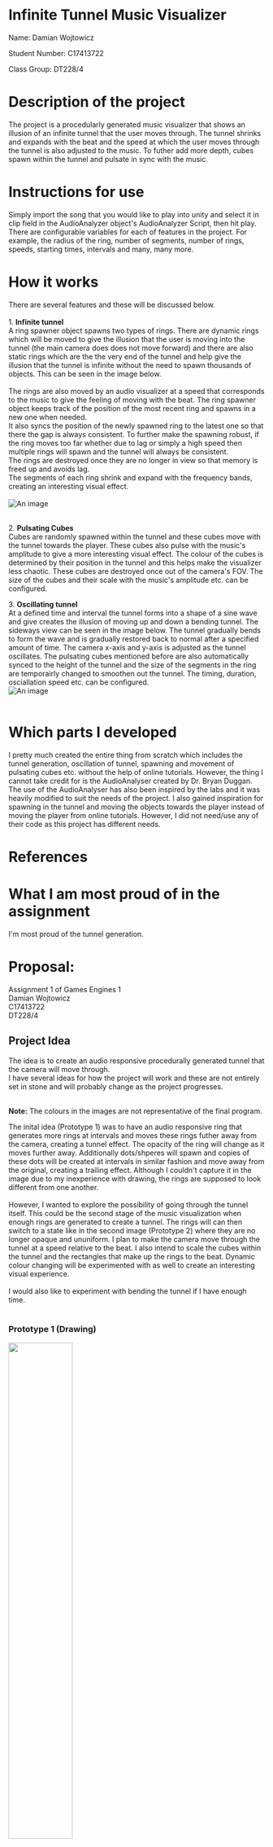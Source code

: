 # Infinite Tunnel Music Visualizer

Name: Damian Wojtowicz

Student Number: C17413722

Class Group: DT228/4

# Description of the project
The project is a procedularly generated music visualizer that shows an illusion of an infinite tunnel that the user moves through. The tunnel shrinks and expands with the beat and the speed at which the user moves through the tunnel is also adjusted to the music. To futher add more depth, cubes spawn within the tunnel and pulsate in sync with the music.

# Instructions for use
Simply import the song that you would like to play into unity and select it in clip field in the AudioAnalyzer object's AudioAnalyzer Script, then hit play.<br>
There are configurable variables for each of features in the project. For example, the radius of the ring, number of segments, number of rings, speeds, starting times, intervals and many, many more.

# How it works
There are several features and these will be discussed below.<br><br>
1\. **Infinite tunnel**<br>
A ring spawner object spawns two types of rings. There are dynamic rings which will be moved to give the illusion that the user is moving into the tunnel (the main camera does does not move forward) and there are also static rings which are the the very end of the tunnel and help give the illusion that the tunnel is infinite without the need to spawn thousands of objects. This can be seen in the image below.<br><br>
The rings are also moved by an audio visualizer at a speed that corresponds to the music to give the feeling of moving with the beat. The ring spawner object keeps track of the position of the most recent ring and spawns in a new one when needed.<br>
It also syncs the position of the newly spawned ring to the latest one so that there the gap is always consistent. To further make the spawning robust, if the ring moves too far whether due to lag or simply a high speed then multiple rings will spawn and the tunnel will always be consistent.<br>
The rings are destroyed once they are no longer in view so that memory is freed up and avoids lag.<br>
The segments of each ring shrink and expand with the frequency bands, creating an interesting visual effect.<br><br>
![An image](Rings.png)<br><br>

2\. **Pulsating Cubes**<br>
Cubes are randomly spawned within the tunnel and these cubes move with the tunnel towards the player. These cubes also pulse with the music's amplitude to give a more interesting visual effect. The colour of the cubes is determined by their position in the tunnel and this helps make the visualizer less chaotic. These cubes are destroyed once out of the camera's FOV. The size of the cubes and their scale with the music's amplitude etc. can be configured.

3\. **Oscillating tunnel**<br>
At a defined time and interval the tunnel forms into a shape of a sine wave and give creates the illusion of moving up and down a bending tunnel. The sideways view can be seen in the image below. The tunnel gradually bends to form the wave and is gradually restored back to normal after a specified amount of time. The camera x-axis and y-axis is adjusted as the tunnel oscillates. The pulsating cubes mentioned before are also automatically synced to the height of the tunnel and the size of the segments in the ring are temporairly changed to smoothen out the tunnel. The timing, duration, osciallation speed etc. can be configured.<br>
![An image](Oscillation.png)<br><br>

# Which parts I developed
I pretty much created the entire thing from scratch which includes the tunnel generation, oscillation of tunnel, spawning and movement of pulsating cubes etc. without the help of online tutorials. However, the thing I cannot take credit for is the AudioAnalyser created by Dr. Bryan Duggan. The use of the AudioAnalyser has also been inspired by the labs and it was heavily modified to suit the needs of the project. I also gained inspiration for spawning in the tunnel and moving the objects towards the player instead of moving the player from online tutorials. However, I did not need/use any of their code as this project has different needs.

# References

# What I am most proud of in the assignment
I'm most proud of the tunnel generation.

# Proposal:
Assignment 1 of Games Engines 1<br>
Damian Wojtowicz<br>
C17413722<br>
DT228/4<br>

## Project Idea
The idea is to create an audio responsive procedurally generated tunnel that the camera will move through.<br>
I have several ideas for how the project will work and these are not entirely set in stone and will probably change as the project progresses.<br>
<br>

**Note:** The colours in the images are not representative of the final program.

The inital idea (Prototype 1) was to have an audio responsive ring that generates more rings at intervals and moves these rings futher away from the camera, creating a tunnel effect. The opacity of the ring will change as it moves further away. Additionally dots/shperes will spawn and copies of these dots will be created at intervals in similar fashion and move away from the original, creating a trailing effect. Although I couldn't capture it in the image due to my inexperience with drawing, the rings are supposed to look different from one another.
<br><br>
However, I wanted to explore the possibility of going through the tunnel itself. This could be the second stage of the music visualization when enough rings are generated to create a tunnel. The rings will can then switch to a state like in the second image (Prototype 2) where they are no longer opaque and ununiform. I plan to make the camera move through the tunnel at a speed relative to the beat. I also intend to scale the cubes within the tunnel and the rectangles that make up the rings to the beat. Dynamic colour changing will be experimented with as well to create an interesting visual experience.
<br><br>
I would also like to experiment with bending the tunnel if I have enough time.
<br><br>

### Prototype 1 (Drawing)
<img src="https://i.imgur.com/ph76RcP.png" width="50%" height="50%">

### Prototype 2 (Drawing)
<img src="https://i.imgur.com/3jsoB7Z.png" width="50%" height="50%">

## Research and Inspirations
#### Audio Visualizer Inspiration
<img src="https://i.imgur.com/gHSZeQ0.png" width="50%" height="50%"><br>
https://www.youtube.com/watch?v=gHpxRv4MBBA&t=3s&ab_channel=KnukN<br><br>
The video features an audio responsive visualizer and the points of interest for me were the movement/speed of the camera in response to the music. I found that very interesting and seeing the effect it has on the experience makes me want to implement something similar. I also like the randomness of the cubes and their movements as it gives the visuals that random aspect which I personally enjoy. However, the visualizer was implemented in Processing 3, meaning I will have to figure out how to code it in Unity.
<br><br><br>

#### Audio Visualizer Tutorial #1
<img src="https://i.imgur.com/gh7wGBn.png" width="50%" height="50%"><br>
https://www.youtube.com/watch?v=wtXirrO-iNA&ab_channel=N3KEN<br><br>
Approximately knowing what I would like to create I began with looking at online tutorials that could help me get a better idea on the implementation. This video has taught me how to visual an audio spectrum and the basics for how it works.
<br><br><br>

#### Audio Visualizer Tutorial #2
<img src="https://i.imgur.com/5lv2taD.png" width="50%" height="50%"><br>
https://www.youtube.com/watch?v=PzVbaaxgPco&ab_channel=RenaissanceCoders<br><br>
Although the last example was very helpful I wanted to get an even better idea of the implementation of an audio visualizer in Unity. This tutorial explains the various components and values that can be extracted from an audio source and how these can be put to use. This tutorial works with UI objects as opposed to 3D game objects like I am planing to, however, it was still very useful in understand how audio visualizing works and the concepts behind it.

#### Audio Visualizer Tutorial #3
https://forum.unity.com/threads/audio-visualization-tutorial-unity-c-q-a.432461/
This is a forum on unity with several videos explaining how audio visualization works in unity and in general. I found it helpful as well in better understanding how audio visualizing works.
